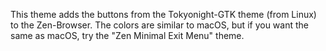 
This theme adds the buttons from the Tokyonight-GTK theme (from Linux) to the Zen-Browser. The colors are similar to macOS, but if you want the same as macOS, try the "Zen Minimal Exit Menu" theme.
